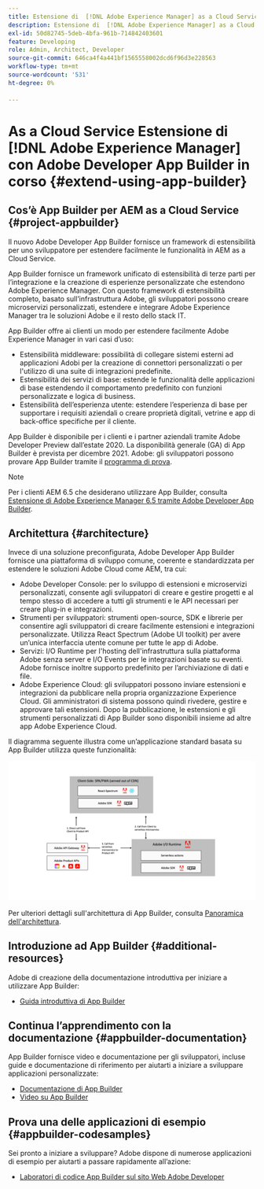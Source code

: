 ```yaml
---
title: Estensione di  [!DNL Adobe Experience Manager] as a Cloud Service con Adobe Developer App Builder.
description: Estensione di  [!DNL Adobe Experience Manager] as a Cloud Service con Adobe Developer App Builder.
exl-id: 50d82745-5deb-4bfa-961b-714842403601
feature: Developing
role: Admin, Architect, Developer
source-git-commit: 646ca4f4a441bf1565558002dcd6f96d3e228563
workflow-type: tm+mt
source-wordcount: '531'
ht-degree: 0%

---
```


# As a Cloud Service Estensione di [!DNL Adobe Experience Manager] con Adobe Developer App Builder in corso {#extend-using-app-builder}

## Cos’è App Builder per AEM as a Cloud Service {#project-appbuilder}

Il nuovo Adobe Developer App Builder fornisce un framework di estensibilità per uno sviluppatore per estendere facilmente le funzionalità in AEM as a Cloud Service.

App Builder fornisce un framework unificato di estensibilità di terze parti per l’integrazione e la creazione di esperienze personalizzate che estendono Adobe Experience Manager. Con questo framework di estensibilità completo, basato sull’infrastruttura Adobe, gli sviluppatori possono creare microservizi personalizzati, estendere e integrare Adobe Experience Manager tra le soluzioni Adobe e il resto dello stack IT.

App Builder offre ai clienti un modo per estendere facilmente Adobe Experience Manager in vari casi d’uso:

* Estensibilità middleware: possibilità di collegare sistemi esterni ad applicazioni Adobi per la creazione di connettori personalizzati o per l&#39;utilizzo di una suite di integrazioni predefinite.
* Estensibilità dei servizi di base: estende le funzionalità delle applicazioni di base estendendo il comportamento predefinito con funzioni personalizzate e logica di business.
* Estensibilità dell’esperienza utente: estendere l’esperienza di base per supportare i requisiti aziendali o creare proprietà digitali, vetrine e app di back-office specifiche per il cliente.

App Builder è disponibile per i clienti e i partner aziendali tramite Adobe Developer Preview dall’estate 2020. La disponibilità generale (GA) di App Builder è prevista per dicembre 2021. Adobe: gli sviluppatori possono provare App Builder tramite il [programma di prova](https://developer.adobe.com/app-builder/trial/).

>[!NOTE]
>
> Per i clienti AEM 6.5 che desiderano utilizzare App Builder, consulta [Estensione di Adobe Experience Manager 6.5 tramite Adobe Developer App Builder](https://experienceleague.adobe.com/docs/experience-manager-65/developing/extending-aem/app-builder.html?lang=it).

## Architettura {#architecture}

Invece di una soluzione preconfigurata, Adobe Developer App Builder fornisce una piattaforma di sviluppo comune, coerente e standardizzata per estendere le soluzioni Adobe Cloud come AEM, tra cui:

* Adobe Developer Console: per lo sviluppo di estensioni e microservizi personalizzati, consente agli sviluppatori di creare e gestire progetti e al tempo stesso di accedere a tutti gli strumenti e le API necessari per creare plug-in e integrazioni.
* Strumenti per sviluppatori: strumenti open-source, SDK e librerie per consentire agli sviluppatori di creare facilmente estensioni e integrazioni personalizzate. Utilizza React Spectrum (Adobe UI toolkit) per avere un’unica interfaccia utente comune per tutte le app di Adobe.
* Servizi: I/O Runtime per l&#39;hosting dell&#39;infrastruttura sulla piattaforma Adobe senza server e I/O Events per le integrazioni basate su eventi. Adobe fornisce inoltre supporto predefinito per l’archiviazione di dati e file.
* Adobe Experience Cloud: gli sviluppatori possono inviare estensioni e integrazioni da pubblicare nella propria organizzazione Experience Cloud. Gli amministratori di sistema possono quindi rivedere, gestire e approvare tali estensioni. Dopo la pubblicazione, le estensioni e gli strumenti personalizzati di App Builder sono disponibili insieme ad altre app Adobe Experience Cloud.

Il diagramma seguente illustra come un’applicazione standard basata su App Builder utilizza queste funzionalità:

![Architettura](/help/implementing/developing/extending/assets/appbuilder-architecture.jpg)

Per ulteriori dettagli sull&#39;architettura di App Builder, consulta [Panoramica dell&#39;architettura](https://developer.adobe.com/app-builder/docs/guides/).

## Introduzione ad App Builder {#additional-resources}

Adobe di creazione della documentazione introduttiva per iniziare a utilizzare App Builder:

* [Guida introduttiva di App Builder](https://developer.adobe.com/app-builder/docs/getting_started/)

## Continua l’apprendimento con la documentazione {#appbuilder-documentation}

App Builder fornisce video e documentazione per gli sviluppatori, incluse guide e documentazione di riferimento per aiutarti a iniziare a sviluppare applicazioni personalizzate:

* [Documentazione di App Builder](https://developer.adobe.com/app-builder/docs/overview/)
* [Video su App Builder](https://www.youtube.com/playlist?list=PLcVEYUqU7VRfDij-Jbjyw8S8EzW073F_o)

## Prova una delle applicazioni di esempio {#appbuilder-codesamples}

Sei pronto a iniziare a sviluppare? Adobe dispone di numerose applicazioni di esempio per aiutarti a passare rapidamente all’azione:

* [Laboratori di codice App Builder sul sito Web Adobe Developer](https://developer.adobe.com/app-builder/docs/resources/)